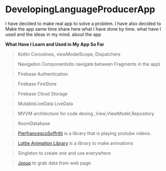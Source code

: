 # DevelopingLanguageProducerApp
I have decided to make real app to solve a problem. I have also decided to Make the app same time share here what I have done by time. what have I used and the ideas in my mind. about the app 

**What Have I Learn and Used in My App So Far**
> Kotlin Coroutines, viewModelScope, Dispatchers

> Navigaiton Components(to navigate between Fragments in the app)

> Firebase Authentication

> Firebase FireStore

> Firebase Cloud Storage

> MutableLiveData  LiveData

> MVVM architecture for code desing ,View,ViewModel,Repository

>RoomDatabase

>[PierfrancescoSoffritti](https://github.com/PierfrancescoSoffritti/android-youtube-player) is a library that is playing youtube videos. 

> [Lottie Animaiton Library](https://github.com/airbnb/lottie-android) is a library to make animations 

> Singleton to create one and use everywhere

> [Jsoup](https://jsoup.org/download) to grab data from web page. 
